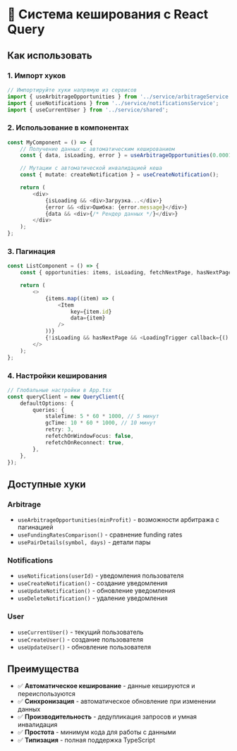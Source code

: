 # 🚀 Система кеширования с React Query

## Как использовать

### 1. Импорт хуков

```typescript
// Импортируйте хуки напрямую из сервисов
import { useArbitrageOpportunities } from '../service/arbitrageService';
import { useNotifications } from '../service/notificationsService';
import { useCurrentUser } from '../service/shared';
```

### 2. Использование в компонентах

```typescript
const MyComponent = () => {
	// Получение данных с автоматическим кешированием
	const { data, isLoading, error } = useArbitrageOpportunities(0.0001);

	// Мутации с автоматической инвалидацией кеша
	const { mutate: createNotification } = useCreateNotification();

	return (
		<div>
			{isLoading && <div>Загрузка...</div>}
			{error && <div>Ошибка: {error.message}</div>}
			{data && <div>{/* Рендер данных */}</div>}
		</div>
	);
};
```

### 3. Пагинация

```typescript
const ListComponent = () => {
	const { opportunities: items, isLoading, fetchNextPage, hasNextPage } = useArbitrageOpportunities(minProfit);

	return (
		<>
			{items.map((item) => (
				<Item
					key={item.id}
					data={item}
				/>
			))}
			{!isLoading && hasNextPage && <LoadingTrigger callback={() => fetchNextPage()} />}
		</>
	);
};
```

### 4. Настройки кеширования

```typescript
// Глобальные настройки в App.tsx
const queryClient = new QueryClient({
	defaultOptions: {
		queries: {
			staleTime: 5 * 60 * 1000, // 5 минут
			gcTime: 10 * 60 * 1000, // 10 минут
			retry: 3,
			refetchOnWindowFocus: false,
			refetchOnReconnect: true,
		},
	},
});
```

## Доступные хуки

### Arbitrage

- `useArbitrageOpportunities(minProfit)` - возможности арбитража с пагинацией
- `useFundingRatesComparison()` - сравнение funding rates
- `usePairDetails(symbol, days)` - детали пары

### Notifications

- `useNotifications(userId)` - уведомления пользователя
- `useCreateNotification()` - создание уведомления
- `useUpdateNotification()` - обновление уведомления
- `useDeleteNotification()` - удаление уведомления

### User

- `useCurrentUser()` - текущий пользователь
- `useCreateUser()` - создание пользователя
- `useUpdateUser()` - обновление пользователя

## Преимущества

- ✅ **Автоматическое кеширование** - данные кешируются и переиспользуются
- ✅ **Синхронизация** - автоматическое обновление при изменении данных
- ✅ **Производительность** - дедупликация запросов и умная инвалидация
- ✅ **Простота** - минимум кода для работы с данными
- ✅ **Типизация** - полная поддержка TypeScript
